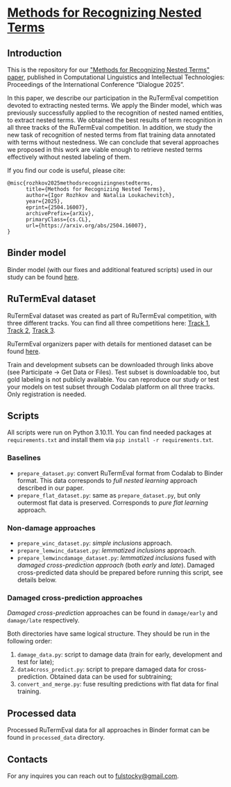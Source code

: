 # [Methods for Recognizing Nested Terms](https://arxiv.org/abs/2504.16007)

## Introduction

This is the repository for our ["Methods for Recognizing Nested Terms" paper](https://arxiv.org/abs/2504.16007), published in Computational Linguistics and Intellectual Technologies: Proceedings of the International Conference “Dialogue 2025”.

In this paper, we describe our participation in the RuTermEval competition devoted to extracting nested terms.
We apply the Binder model, which was previously successfully applied to the recognition of nested named entities,
to extract nested terms. We obtained the best results of term recognition in all three tracks of the RuTermEval
competition. In addition, we study the new task of recognition of nested terms from flat training data annotated
with terms without nestedness. We can conclude that several approaches we proposed in this work are viable
enough to retrieve nested terms effectively without nested labeling of them.

If you find our code is useful, please cite:
```
@misc{rozhkov2025methodsrecognizingnestedterms,
      title={Methods for Recognizing Nested Terms}, 
      author={Igor Rozhkov and Natalia Loukachevitch},
      year={2025},
      eprint={2504.16007},
      archivePrefix={arXiv},
      primaryClass={cs.CL},
      url={https://arxiv.org/abs/2504.16007}, 
}
```

## Binder model

Binder model (with our fixes and additional featured scripts) used in our study can be found [here](https://github.com/fulstock/binder).

## RuTermEval dataset

RuTermEval dataset was created as part of RuTermEval competition, with three different tracks. You can find all three competitions here: [Track 1](https://codalab.lisn.upsaclay.fr/competitions/19597), [Track 2](https://codalab.lisn.upsaclay.fr/competitions/19600), [Track 3](https://codalab.lisn.upsaclay.fr/competitions/19601). 

RuTermEval organizers paper with details for mentioned dataset can be found [here](https://dialogue-conf.org/wp-content/uploads/2025/04/MamontovaAIschenkoRVorontsovK.pdf).

Train and development subsets can be downloaded through links above (see Participate -> Get Data or Files). Test subset is downloadable too, but gold labeling is not publicly available. You can reproduce our study or test your models on test subset through Codalab platform on all three tracks. Only registration is needed. 

## Scripts

All scripts were run on Python 3.10.11. You can find needed packages at `requirements.txt` and install them via `pip install -r requirements.txt`.

### Baselines

- `prepare_dataset.py`: convert RuTermEval format from Codalab to Binder format. This data corresponds to *full nested learning* approach described in our paper.
- `prepare_flat_dataset.py`: same as `prepare_dataset.py`, but only outermost flat data is preserved. Corresponds to *pure flat learning* approach.  
### Non-damage approaches

- `prepare_winc_dataset.py`: *simple inclusions* approach.
- `prepare_lemwinc_dataset.py`: *lemmatized inclusions* approach.
- `prepare_lemwincdamage_dataset.py`: *lemmatized inclusions* fused with *damaged cross-prediction approach* (both *early* and *late*). Damaged cross-predicted data should be prepared before running this script, see details below.
### Damaged cross-prediction approaches 

*Damaged cross-prediction* approaches can be found in `damage/early` and `damage/late` respectively. 

Both directories have same logical structure. They should be run in the following order:
1. `damage_data.py`: script to damage data (train for early, development and test for late);
2. `data4cross_predict.py`: script to prepare damaged data for cross-prediction. Obtained data can be used for subtraining;
3. `convert_and_merge.py`: fuse resulting predictions with flat data for final training.

## Processed data

Processed RuTermEval data for all approaches in Binder format can be found in `processed_data` directory.

## Contacts

For any inquires you can reach out to fulstocky@gmail.com.